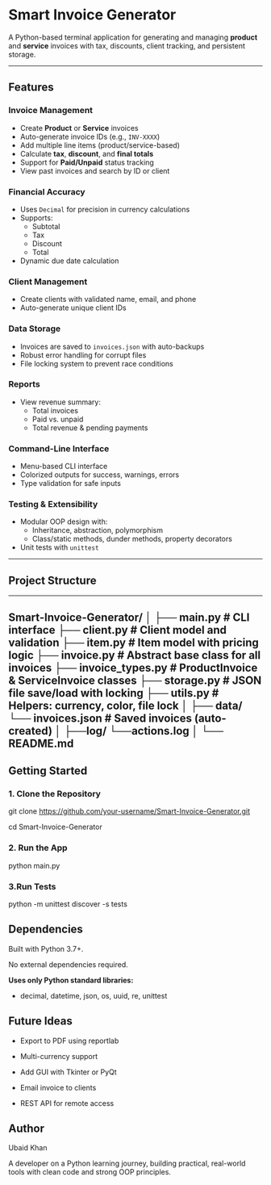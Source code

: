 # Smart Invoice Generator

A Python-based terminal application for generating and managing **product** and **service** invoices with tax, discounts, client tracking, and persistent storage.

---

## Features

### Invoice Management
- Create **Product** or **Service** invoices
- Auto-generate invoice IDs (e.g., `INV-XXXX`)
- Add multiple line items (product/service-based)
- Calculate **tax**, **discount**, and **final totals**
- Support for **Paid/Unpaid** status tracking
- View past invoices and search by ID or client

### Financial Accuracy
- Uses `Decimal` for precision in currency calculations
- Supports:
  - Subtotal
  - Tax
  - Discount
  - Total
- Dynamic due date calculation

### Client Management
- Create clients with validated name, email, and phone
- Auto-generate unique client IDs

### Data Storage
- Invoices are saved to `invoices.json` with auto-backups
- Robust error handling for corrupt files
- File locking system to prevent race conditions

### Reports
- View revenue summary:
  - Total invoices
  - Paid vs. unpaid
  - Total revenue & pending payments

### Command-Line Interface
- Menu-based CLI interface
- Colorized outputs for success, warnings, errors
- Type validation for safe inputs

### Testing & Extensibility
- Modular OOP design with:
  - Inheritance, abstraction, polymorphism
  - Class/static methods, dunder methods, property decorators
- Unit tests with `unittest`

---

##  Project Structure

---
Smart-Invoice-Generator/
│
├── main.py # CLI interface
├── client.py # Client model and validation
├── item.py # Item model with pricing logic
├── invoice.py # Abstract base class for all invoices
├── invoice_types.py # ProductInvoice & ServiceInvoice classes
├── storage.py # JSON file save/load with locking
├── utils.py # Helpers: currency, color, file lock
│
├── data/
   └── invoices.json # Saved invoices (auto-created)
│
├──log/
   └──actions.log
│
└── README.md   
---

## Getting Started

### 1. Clone the Repository

git clone https://github.com/your-username/Smart-Invoice-Generator.git

cd Smart-Invoice-Generator

### 2. Run the App

python main.py

### 3.Run Tests

python -m unittest discover -s tests

## Dependencies

Built with Python 3.7+.

No external dependencies required.

**Uses only Python standard libraries:**

  + decimal, datetime, json, os, uuid, re, unittest

## Future Ideas
+ Export to PDF using reportlab

+ Multi-currency support

+ Add GUI with Tkinter or PyQt

+ Email invoice to clients

+ REST API for remote access

## Author

Ubaid Khan

A developer on a Python learning journey, building practical, real-world tools with clean code and strong OOP principles.
 
